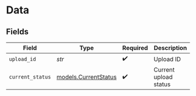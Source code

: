# Data


## Fields

| Field                                              | Type                                               | Required                                           | Description                                        |
| -------------------------------------------------- | -------------------------------------------------- | -------------------------------------------------- | -------------------------------------------------- |
| `upload_id`                                        | *str*                                              | :heavy_check_mark:                                 | Upload ID                                          |
| `current_status`                                   | [models.CurrentStatus](../models/currentstatus.md) | :heavy_check_mark:                                 | Current upload status                              |